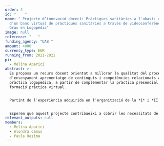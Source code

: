 ```yaml
---
order: 4
id: "    "
name: " Projecte d’innovació docent: Pràctiques sanitàries a l'abast: creació
  d’un banc virtual de pràctiques sanitàries a través de videoconferències pel
  Grau en Logopèdia"
image: null
reference: "   "
funding_agency: "UAB "
amount: 4000
currency_type: EUR
running_from: 2021-2022
pi:
  - Melina Aparici
abstract: >-
  Es proposa un recurs docent orientat a millorar la qualitat del procés
  d’ensenyament-aprenentatge de continguts i competències relacionats amb la
  pràctica logopèdica, a partir de complementar la pràctica presencial amb
  formació pràctica virtual.


  Partint de l’experiència adquirida en l’organització de la *I* i *II Jornada Interuniversitaria Online de Práctica Logopédica*, es planteja una acció relacionada però sostenible a mig i llarg termini que consisteix a dissenyar i crear un banc de vídeoconferències destinat a la formació pràctica assistencial. La construcció d’aquest banc es basarà en la informació sobre àrees d’interès, autopercepció de competències no dominades i formats considerats realment pràctics obtinguda del mateix alumnat en aquestes accions prèvies.


  Esperem que aquest projecte contribueixi a cobrir les necessitats de formació pràctica de l’alumnat de Logopèdia,grau sanitari que requereix d’una alta càrrega de pràctiques, a partir de posar a la seva disposició un recurs per (a) poder enfrontar-se amb una massa crítica de casos i practicar-ne l’anàlisi en base a objectius diagnòstics, (b) tenir accés a l’explicació i aplicació de tècniques i estratègies d’intervenció poc conegudes o de difícil domini i (c) practicar el raonament clínic sobre casos de difícil accés, sense que hi hagi necessàriament docents i centres implicats presencialment.
relevant_outputs: null
members:
  - Melina Aparici
  - Alondra Camus
  - Paula Resina
---
```

